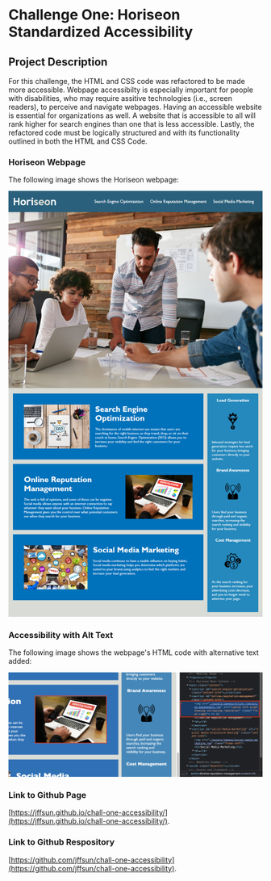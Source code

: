 # Challenge One: Horiseon Standardized Accessibility

## Project Description

For this challenge, the HTML and CSS code was refactored to be made more accessible. Webpage accessibilty is especially important for people with disabilities, who may require assitive technologies (i.e., screen readers), to perceive and navigate webpages. Having an accessible website is essential for organizations as well. A website that is accessible to all will rank higher for search engines than one that is less accessible. Lastly, the refactored code must be logically structured and with its functionality outlined in both the HTML and CSS Code.

### Horiseon Webpage 

The following image shows the Horiseon webpage:

![The Horiseon webpage](./Assets/images/01-html-css-git-homework-demo.png)

### Accessibility with Alt Text 

The following image shows the webpage's HTML code with alternative text added: 

![The Horiseon webpage includes images with alt text to increase accessibilit for users.](./Assets/images/alt-text-screenshot.png)

### Link to Github Page
[https://jffsun.github.io/chall-one-accessibility/](https://jffsun.github.io/chall-one-accessibility/).

### Link to Github Respository
[https://github.com/jffsun/chall-one-accessibility](https://github.com/jffsun/chall-one-accessibility).